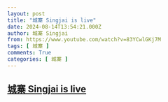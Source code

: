 ```yaml
---
layout: post
title: "城寨 Singjai is live"
date: 2024-08-14T13:54:21.000Z
author: 城寨 Singjai
from: https://www.youtube.com/watch?v=83YCwlGKj7M
tags: [ 城寨 ]
comments: True
categories: [ 城寨 ]
---
```

<!--1723643661000-->
[城寨 Singjai is live](https://www.youtube.com/watch?v=83YCwlGKj7M)
------

<div>

</div>
